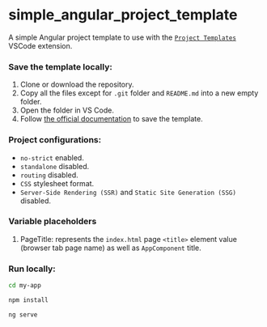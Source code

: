 # simple_angular_project_template

A simple Angular project template to use with the [`Project Templates`](https://github.com/cantonios/vscode-project-templates) VSCode extension.

### Save the template locally:

1. Clone or download the repository.
2. Copy all the files except for `.git` folder and `README.md` into a new empty folder.
3. Open the folder in VS Code.
4. Follow [the official documentation](https://github.com/cantonios/vscode-project-templates?tab=readme-ov-file#saving-a-project-as-a-template) to save the template.

### Project configurations:

- `no-strict` enabled.
- `standalone` disabled.
- `routing` disabled.
- `CSS` stylesheet format.
- `Server-Side Rendering (SSR)` and `Static Site Generation (SSG)` disabled.

### Variable placeholders

1. PageTitle: represents the `index.html` page `<title>` element value (browser tab page name) as well as `AppComponent` title.

### Run locally:

```bash
cd my-app

npm install

ng serve
```
